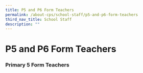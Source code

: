 ```yaml
---
title: P5 and P6 Form Teachers
permalink: /about-cps/school-staff/p5-and-p6-form-teachers
third_nav_title: School Staff
description: ""
---
```

# **P5 and P6 Form Teachers**

### Primary 5 Form Teachers